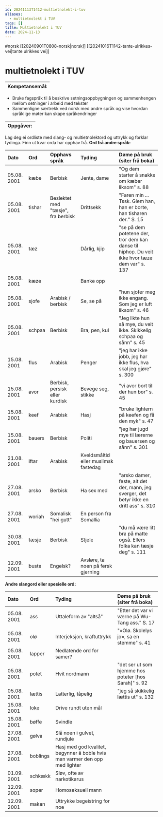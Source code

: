 ```yaml
---
id: 20241113T1412-multietnolekt-i-tuv
aliases:
  - multietnolekt i TUV
tags: []
title: Multietnolekt i TUV
date: 2024-11-13
---
```


#norsk [[20240901T0808-norsk|norsk]] [[20241016T1142-tante-ulrikkes-vei|tante ulrikkes vei]]

# multietnolekt i TUV

| Kompetansemål: |
| :------------- |

- Bruke fagspråk til å beskrive setningsoppbygningen og sammenhengen mellom setninger i arbeid med tekster
- Sammenligne særtrekk ved norsk med andre språk og vise hvordan språklige møter kan skape språkendringer

| Oppgåver:  |
| :--------- |

Lag deg ei ordliste med slang- og multietnolektord og uttrykk og forklar tydinga. Finn ut kvar orda har opphav frå.
**Ord frå andre språk:**

| Dato        | Ord    | Opphavs språk                      | Tyding                               | Døme på bruk (siter frå boka)                                                                  |
| :---------- | :----- | :--------------------------------- | :----------------------------------- | :--------------------------------------------------------------------------------------------- |
| 05.08. 2001 | kæbe   | Berbisk                            | Jente, dame                          | "Og dem starter å snakke om kæber liksom" s. 88                                                |
| 05.08. 2001 | tishar | Beslektet med "tæsje", fra berbisk | Drittsekk                            | "Faren min ... Tssk. Glem han, han er borte, han tisharen der." S. 15                          |
| 05.08. 2001 | tæz    |                                    | Dårlig, kjip                         | "se på dem potetene der, tror dem kan danse til hiphop. Du veit ikke hvor tæze dem var" s. 137 |
| 05.08. 2001 | kæze   |                                    | Banke opp                            |                                                                                                |
| 05.08. 2001 | sjofe  | Arabisk / berbisk                  | Se, se på                            | "hun sjofer meg ikke engang. Som jeg er luft liksom" s. 46                                     |
| 05.08. 2001 | schpaa | Berbisk                            | Bra, pen, kul                        | "Jeg likte hun så mye, du veit ikke. Skikkelig schpaa og sånn" s. 45                           |
| 15.08. 2001 | flus   | Arabisk                            | Penger                               | "jeg har ikke jobb, jeg har ikke flus, hva skal jeg gjøre" s. 300                              |
| 15.08. 2001 | avor   | Berbisk, persisk eller kurdisk     | Bevege seg, stikke                   | "vi avor bort til der hun bor" s. 45                                                           |
| 15.08. 2001 | keef   | Arabisk                            | Hasj                                 | "bruke lightern på keefen og få den myk" s. 47                                                 |
| 15.08. 2001 | bauers | Berbisk                            | Politi                               | "jeg har jugd mye til lærerne og bauersen og sånn" s. 301                                      |
| 21.08. 2001 | iftar  | Arabisk                            | Kveldsmåltid eller muslimsk fastedag |                                                                                                |
| 27.08. 2001 | arsko  | Berbisk                            | Ha sex med                           | "arsko damer, feste, alt det der, mann, jeg sverger, det betyr ikke en dritt ass" s. 310       |
| 27.08. 2001 | woriah | Somalisk "hei gutt"                | En person fra Somallia               |                                                                                                |
| 30.08. 2001 | tæsje  | Berbisk                            | Stjele                               | "du må være litt bra på matte også. Ellers folka kan tæsje deg" s. 111                         |
| 12.09. 2001 | buste  | Engelsk?                           | Avsløre, ta noen på fersk gjerning   |                                                                                                |

**Andre slangord eller spesielle ord:**

| Dato        | Ord      | Tyding                                                                      | Døme på bruk (siter frå boka)                           |
| :---------- | :------- | :-------------------------------------------------------------------------- | :------------------------------------------------------ |
| 05.08. 2001 | ass      | Uttaleform av "altså"                                                       | "Etter det var vi værne på Wu-Tang ass." S. 17          |
| 05.08. 2001 | olø      | Interjeksjon, kraftuttrykk                                                  | "«Olø. Skolelys jo», sa en stemme" s. 41                |
| 05.08. 2001 | lapper   | Nedlatende ord for samer?                                                   |                                                         |
| 05.08. 2001 | potet    | Hvit nordmann                                                               | "det ser ut som hjemme hos poteter \[hos Sarah\]" s. 92 |
| 05.08. 2001 | lættis   | Latterlig, tåpelig                                                          | "jeg så skikkelig lættis ut" s. 132                     |
| 15.08. 2001 | loke     | Drive rundt uten mål                                                        |                                                         |
| 15.08. 2001 | bøffe    | Svindle                                                                     |                                                         |
| 27.08. 2001 | gølva    | Slå noen i gulvet, rundjule                                                 |                                                         |
| 27.08. 2001 | boblings | Hasj med god kvalitet, begynner å boble hvis man varmer den opp med lighter |                                                         |
| 01.09. 2001 | schkækk  | Sløv, ofte av narkotikarus                                                  |                                                         |
| 12.09. 2001 | soper    | Homoseksuell mann                                                           |                                                         |
| 12.09. 2001 | makan    | Uttrykke begeistring for noe                                                |                                                         |

